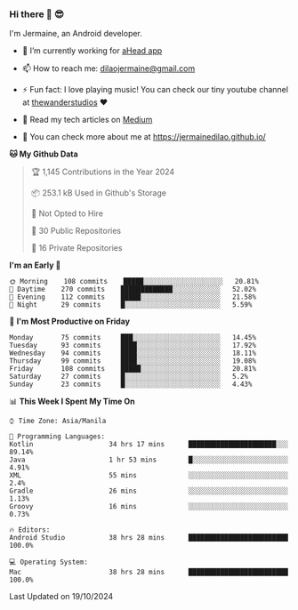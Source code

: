 ### Hi there 👋 😎
I'm Jermaine, an Android developer.

- 🔭 I’m currently working for [aHead app](https://www.ahead-app.com/)

- 📫 How to reach me: dilaojermaine@gmail.com

- ⚡ Fun fact: I love playing music! You can check our tiny youtube channel at [thewanderstudios](https://www.youtube.com/thewanderstudios) ♥️

- 📖 Read my tech articles on [Medium](https://jermainedilao.medium.com/)

- 👀 You can check more about me at https://jermainedilao.github.io/

<!--
**jermainedilao/jermainedilao** is a ✨ _special_ ✨ repository because its `README.md` (this file) appears on your GitHub profile.

Here are some ideas to get you started:

- 🔭 I’m currently working on ...
- 🌱 I’m currently learning ...
- 👯 I’m looking to collaborate on ...
- 🤔 I’m looking for help with ...
- 💬 Ask me about ...
- 📫 How to reach me: ...
- 😄 Pronouns: ...
- ⚡ Fun fact: ...
-->

<!--START_SECTION:waka-->
**🐱 My Github Data** 

> 🏆 1,145 Contributions in the Year 2024
 > 
> 📦 253.1 kB Used in Github's Storage 
 > 
> 🚫 Not Opted to Hire
 > 
> 📜 30 Public Repositories 
 > 
> 🔑 16 Private Repositories  
 > 
**I'm an Early 🐤** 

```text
🌞 Morning    108 commits    █████░░░░░░░░░░░░░░░░░░░░   20.81% 
🌆 Daytime    270 commits    █████████████░░░░░░░░░░░░   52.02% 
🌃 Evening    112 commits    █████░░░░░░░░░░░░░░░░░░░░   21.58% 
🌙 Night      29 commits     █░░░░░░░░░░░░░░░░░░░░░░░░   5.59%

```
📅 **I'm Most Productive on Friday** 

```text
Monday       75 commits     ███░░░░░░░░░░░░░░░░░░░░░░   14.45% 
Tuesday      93 commits     ████░░░░░░░░░░░░░░░░░░░░░   17.92% 
Wednesday    94 commits     ████░░░░░░░░░░░░░░░░░░░░░   18.11% 
Thursday     99 commits     ████░░░░░░░░░░░░░░░░░░░░░   19.08% 
Friday       108 commits    █████░░░░░░░░░░░░░░░░░░░░   20.81% 
Saturday     27 commits     █░░░░░░░░░░░░░░░░░░░░░░░░   5.2% 
Sunday       23 commits     █░░░░░░░░░░░░░░░░░░░░░░░░   4.43%

```


📊 **This Week I Spent My Time On** 

```text
⌚︎ Time Zone: Asia/Manila

💬 Programming Languages: 
Kotlin                   34 hrs 17 mins      ██████████████████████░░░   89.14% 
Java                     1 hr 53 mins        █░░░░░░░░░░░░░░░░░░░░░░░░   4.91% 
XML                      55 mins             ░░░░░░░░░░░░░░░░░░░░░░░░░   2.4% 
Gradle                   26 mins             ░░░░░░░░░░░░░░░░░░░░░░░░░   1.13% 
Groovy                   16 mins             ░░░░░░░░░░░░░░░░░░░░░░░░░   0.73%

🔥 Editors: 
Android Studio           38 hrs 28 mins      █████████████████████████   100.0%

💻 Operating System: 
Mac                      38 hrs 28 mins      █████████████████████████   100.0%

```


 Last Updated on 19/10/2024
<!--END_SECTION:waka-->
